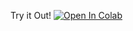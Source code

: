 Try it Out!
[![Open In Colab](https://colab.research.google.com/assets/colab-badge.svg)](https://raw.githubusercontent.com/Zahid8/AMU_battlegrounds/main/Brain_Tumor_Classification_(MRI).ipynb)
